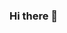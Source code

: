 ### Hi there 👋

<!-- <p align="left"> <img src="https://komarev.com/ghpvc/?username=OmonovSardorbek&label=Profile%20views&color=0e75b6&style=flat" alt="OmonovSardorbek" /> </p>
<a href="https://github.com/antonkomarev/github-profile-views-counter">
    <img src="https://komarev.com/ghpvc/?username=OmonovSardorbek&style=for-the-badge">
</a> -->
<!--
**OmonovSardorbek/OmonovSardorbek** is a ✨ _special_ ✨ repository because its `README.md` (this file) appears on your GitHub profile.

Here are some ideas to get you started:

- 🔭 I’m currently working on ...
- 🌱 I’m currently learning ...
- 👯 I’m looking to collaborate on ...
- 🤔 I’m looking for help with ...
- 💬 Ask me about ...
- 📫 How to reach me: ...
- 😄 Pronouns: ...
- ⚡ Fun fact: ...
-->
